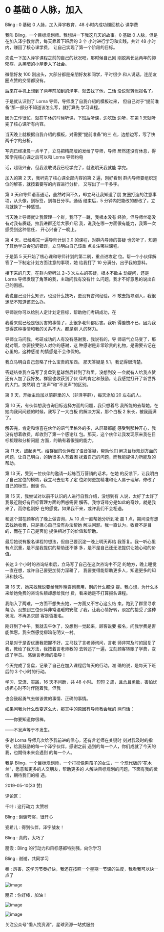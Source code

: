 # 0 基础 0 人脉，加入

Bling : 0 基础 0 人脉，加入泽宇教育，48 小时内成功赚回核心 课学费

我叫 Bling，一个目标规划师。我想讲一下我这几天的故事。0 基础 0 人脉，但是在加入泽宇教育后，每天靠着下班后的 3 个 小时进行学习和实践，共计 48 小时内，赚回了核心课学费， 让自己实现了第一个阶段的目标。

先说一下加入泽宇课程之前的自己的状况吧，那时候自己刚 刚脱离长达两年的抑郁症，从黑暗的小屋走入了社会。

微信好友 100 刚出头，大部分都是亲朋好友和同学，平时很少 和人说话，连朋友圈点赞的交情都没有。

后来在手机上想到了两年前加到的泽宇，就去找了他，二话 没说就转账报名了。

于是就认识到了 Lorna 导师，导师发了自我介绍的模板过来， 但自己对于“提前准备”那一部分不知道该怎么写，就打算先 学习课程。

因为工作很忙，就在午休的时候听课，下班后听课，边吃饭 边听，在第 1 天就听完了核心课所有内容。

当天晚上就根据自我介绍的模板，对需要“提前准备”的三 点，边想边写，写了快两千字的分析。

写完已经凌晨一点半了，立马把精简版的发给了导师，导师 居然还没有休息，得知学完核心课之后可以和 Lorna 导师约电

话，超级兴奋，但我没敢说我已经学完了，就说明天我就能 学完。

加入的第 2 天，我听完了核心课全部内容的第 2 遍，刚好看到 群内导师要组织定位的解答，就按着要写的内容进行分析， 又写出了一千多字。

第 3 天和导师语音通话，虽然时间不久，却立马让我知道了朋 友圈打造的注意事项，从头像，到标签，到每日分享。通话 结束后，5 分钟内把能改的都改了，立马就换了一种感觉。

当天晚上导师就让我管理一个群，我吓了一跳，我根本没有 经验，但导师丝毫没有对我有质疑，拉我进群还给大家介绍 我，说我在哪一方面很有能力，我第一次感受到这种信任， 开心兴奋了一晚上。

第 4 天，已经看完一遍导师计划 2.0 的课程，对群内导师的答疑 也旁听了，知道了其他学员会犯的错误，立马明白自己该重 点关注哪些课程。

于是第 5 天开始了核心课和导师计划的第二刷，重点进攻定 位。帮一个小伙伴解答了一下制定计划方面注意的事项，她 给我打了 10 分满分，出乎我的意料。

接下来的几天，在群内旁听过 2~3 次左右的答疑，根本不敢主 动提问，还是 Lorna 导师发现了角落的我，主动问我有没有什 么问题，我才不好意思的说出自己的困惑。

我说自己没什么知识，也没什么技巧，更没有咨询经验，不 敢去指导别人，我很迷茫不知道该怎么办。

导师说你可以给别人定计划定目标，帮助他们考研成功，在

我看来就已经是很厉害的事情了，比很多老师都厉害。我听 得羞愧不已，因为我觉得这种事情和我的关系不大，都是别 人的努力。

导师立马问我，考研成功的人有没有感谢我，我说有的，导 师语气立马变了，那就对啊，你要接受别人对你的感谢，这 种感谢是非常珍贵的礼物，是需要去记在心里的，这种感谢 的情感是不会作假的。

我立马明白自己忽略了什么宝贵的东西。 那天答疑是 5.1，我记得很清楚。

答疑结束我立马写了复盘到星球然后转到了群里，没想到没 一会就有人给我点赞还有人加了我好友。群里也收获到了伙 伴的肯定和鼓励，让我感觉打开了新世界的大门。突然明 白“发声”和“不发声”的区别。

第 9 天，开始主动加以前群里的人（非泽宇群），每天添加 20 左右的人。

第 10 天，有伙伴想我咨询目标选择方面的问题，我只想着尽 我所能的去帮她，在她向我问问题的时候，我写了一大白板 的解决方案，那个白板 2 米长，被我画满了。

解答完，肯定和惊喜在伙伴的语气里格外的多，从屏幕都能 感受到那种开心，我没有想着收费，却收到了第一个感谢红 包。那天，这个伙伴让我发现原来我在目标梳理和分析问题 方面，的确有着很强的能力。

第 11 天，鼓起勇气，给群里的伙伴做了语音答疑，帮助他们 解决目标规划方面的问题，让自己明白，的确很多人有着困 扰着自己的问题，而我能提供力所能及的帮助。

第 13 天，受到一位伙伴的邀请一起练百万营销的话术，在她 的反馈下，让我明白了自己定位的模糊，我立马去思考了定 位如何更加精准和让人易于理解，修改了自己的标签。谢谢 你。

第 15 天，我尝试对以前不认识的人进行自我介绍，没想到有 人说，太好了太好了我最近刚好有目标管理方面的困惑需要 解答。我惊讶缘分是如此的奇妙。就是我来了，而你也刚好 在的感觉。如果我不来，或许我们不会相遇。

和这个潜在顾客约了晚上做咨询，从 10 点一直帮她分析到凌 晨 1 点，期间没有想去找她收费，只是担心自己没有办法帮她 解决问题。我一直认为，收费不是目的，而在于自己是否能 提供相对于的价值和帮助。

最后她说有报名课程的想法，但自己要沉淀一晚上明天再给 我答复。我一听心里有点沉重，是不是我提供的帮助还不够 多，是不是自己还无法提供让她心动的价值。

长达 3 个小时的咨询结束后，立马写了自己在这次咨询中不足 的地方，晚上睡觉一直在想，或许自己要更加努力深耕了， 我要变得能帮助更多人，知道更多的知识和技巧。

第 16 天，她来找我说要给我昨晚咨询费用，别的什么都没 提。我心想，为什么本来给她免费的咨询名额却想给我付 费，看来她是不打算报名课程。

我陷入了两难，一方面不想失去她，一方面又不甘心这么结 束。跑到了群里寻求帮助，没想到三位伙伴非常温暖的安慰 了我，让我心情好转，淡定的接受了这种状况，不再追求顾 客是否报名。

刚好到了中午，我就去午休了，没想到一觉起来，顾客说要 报名，问我学费是否能优惠。我突然感觉柳暗花明又一村。

只是对于是否优惠我把握不好，立马找了言老师询问，言老 师非常及时的回复了我，教给了我方法，我按着言老师教的 去转述了一遍，立刻顾客转账了学费，变成了学员。 感谢言老师的指导！

今天完成了复盘，记录了自己在加入课程后每天的行动。准 确的说，是每天下班后的 3 个小时的行动。

学习、交流、实践，16 天不间断，共 48 小时。 短短 2 周，且怂且勇敢，害怕忧虑担心时不时伴随着我，但我

也会鼓起勇气去做该做的事情、正确的事情。

如果问我为什么改变这么大，那其中的原因有导师教会我的 两句话：

——你要知道你很棒。

——不发声等于不发生。

多谢 Lorna 导师几次给予我前进的信心，还有言老师在关键时 刻对我及时的指导，给我鼓励的每一个泽宇伙伴，感谢之前 遇到的每一个人，你们成就了今天的我，也期待未来会遇到 的每一个人。

我是 Bling，一个目标规划师，一个打扮像男孩子的女生，一 个现代版的“花木兰”，愿意和更多的人交朋友，帮助更多的 人解决目标规划的问题，下面有我的微信，期待我们的相 遇。

2019-05-10(33 赞)

评论区：

千叶 : 这行动力 太赞啦

Bling : 谢谢夸奖，很开心

瓷希儿 : 得到伙伴，泽宇战友！

Bling : 真的，太巧了

丽霞 : Bling 的行动力和目标感都特别强，向你学习

Bling : 谢谢，共同学习

秦 : 厉害，这学习节奏好快，我还在按照一个星期一节课的进度，我看我可以快一点了

![image](img/Image_355.png)

丽君 : 你好棒，加油！

![image](img/Image_356.png)

![image](img/Image_357.png)

关注公众号"懒人找资源"，星球资源一站式服务